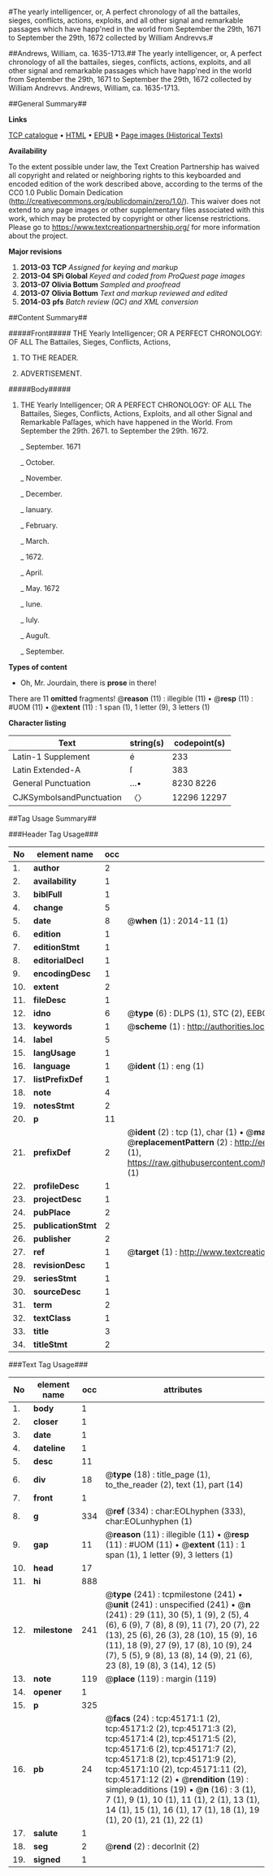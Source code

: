 #The yearly intelligencer, or, A perfect chronology of all the battailes, sieges, conflicts, actions, exploits, and all other signal and remarkable passages which have happ'ned in the world from September the 29th, 1671 to September the 29th, 1672 collected by William Andrevvs.#

##Andrews, William, ca. 1635-1713.##
The yearly intelligencer, or, A perfect chronology of all the battailes, sieges, conflicts, actions, exploits, and all other signal and remarkable passages which have happ'ned in the world from September the 29th, 1671 to September the 29th, 1672 collected by William Andrevvs.
Andrews, William, ca. 1635-1713.

##General Summary##

**Links**

[TCP catalogue](http://www.ota.ox.ac.uk/tcp/)  • 
[HTML](http://tei.it.ox.ac.uk/tcp/Texts-HTML/free/A25/A25417.html)  • 
[EPUB](http://tei.it.ox.ac.uk/tcp/Texts-EPUB/free/A25/A25417.epub) • 
[Page images (Historical Texts)](https://historicaltexts.jisc.ac.uk/eebo-10492335e)

**Availability**

To the extent possible under law, the Text Creation Partnership has waived all copyright and related or neighboring rights to this keyboarded and encoded edition of the work described above, according to the terms of the CC0 1.0 Public Domain Dedication (http://creativecommons.org/publicdomain/zero/1.0/). This waiver does not extend to any page images or other supplementary files associated with this work, which may be protected by copyright or other license restrictions. Please go to https://www.textcreationpartnership.org/ for more information about the project.

**Major revisions**

1. __2013-03__ __TCP__ *Assigned for keying and markup*
1. __2013-04__ __SPi Global__ *Keyed and coded from ProQuest page images*
1. __2013-07__ __Olivia Bottum__ *Sampled and proofread*
1. __2013-07__ __Olivia Bottum__ *Text and markup reviewed and edited*
1. __2014-03__ __pfs__ *Batch review (QC) and XML conversion*

##Content Summary##

#####Front#####
THE Yearly Intelligencer; OR A PERFECT CHRONOLOGY: OF ALL The Battailes, Sieges, Conflicts, Actions,
1. TO THE READER.

1. ADVERTISEMENT.

#####Body#####

1. THE Yearly Intelligencer; OR A PERFECT CHRONOLOGY: OF ALL The Battailes, Sieges, Conflicts, Actions, Exploits, and all other Signal and Remarkable Paſſages, which have happened in the World. From September the 29th. 2671. to September the 29th. 1672.

    _ September. 1671

    _ October.

    _ November.

    _ December.

    _ Ianuary.

    _ February.

    _ March.

    _ 1672.

    _ April.

    _ May. 1672

    _ Iune.

    _ Iuly.

    _ Auguſt.

    _ September.

**Types of content**

  * Oh, Mr. Jourdain, there is **prose** in there!

There are 11 **omitted** fragments! 
 @__reason__ (11) : illegible (11)  •  @__resp__ (11) : #UOM (11)  •  @__extent__ (11) : 1 span (1), 1 letter (9), 3 letters (1)

**Character listing**


|Text|string(s)|codepoint(s)|
|---|---|---|
|Latin-1 Supplement|é|233|
|Latin Extended-A|ſ|383|
|General Punctuation|…•|8230 8226|
|CJKSymbolsandPunctuation|〈〉|12296 12297|

##Tag Usage Summary##

###Header Tag Usage###

|No|element name|occ|attributes|
|---|---|---|---|
|1.|__author__|2||
|2.|__availability__|1||
|3.|__biblFull__|1||
|4.|__change__|5||
|5.|__date__|8| @__when__ (1) : 2014-11 (1)|
|6.|__edition__|1||
|7.|__editionStmt__|1||
|8.|__editorialDecl__|1||
|9.|__encodingDesc__|1||
|10.|__extent__|2||
|11.|__fileDesc__|1||
|12.|__idno__|6| @__type__ (6) : DLPS (1), STC (2), EEBO-CITATION (1), OCLC (1), VID (1)|
|13.|__keywords__|1| @__scheme__ (1) : http://authorities.loc.gov/ (1)|
|14.|__label__|5||
|15.|__langUsage__|1||
|16.|__language__|1| @__ident__ (1) : eng (1)|
|17.|__listPrefixDef__|1||
|18.|__note__|4||
|19.|__notesStmt__|2||
|20.|__p__|11||
|21.|__prefixDef__|2| @__ident__ (2) : tcp (1), char (1)  •  @__matchPattern__ (2) : ([0-9\-]+):([0-9IVX]+) (1), (.+) (1)  •  @__replacementPattern__ (2) : http://eebo.chadwyck.com/downloadtiff?vid=$1&page=$2 (1), https://raw.githubusercontent.com/textcreationpartnership/Texts/master/tcpchars.xml#$1 (1)|
|22.|__profileDesc__|1||
|23.|__projectDesc__|1||
|24.|__pubPlace__|2||
|25.|__publicationStmt__|2||
|26.|__publisher__|2||
|27.|__ref__|1| @__target__ (1) : http://www.textcreationpartnership.org/docs/. (1)|
|28.|__revisionDesc__|1||
|29.|__seriesStmt__|1||
|30.|__sourceDesc__|1||
|31.|__term__|2||
|32.|__textClass__|1||
|33.|__title__|3||
|34.|__titleStmt__|2||


###Text Tag Usage###

|No|element name|occ|attributes|
|---|---|---|---|
|1.|__body__|1||
|2.|__closer__|1||
|3.|__date__|1||
|4.|__dateline__|1||
|5.|__desc__|11||
|6.|__div__|18| @__type__ (18) : title_page (1), to_the_reader (2), text (1), part (14)|
|7.|__front__|1||
|8.|__g__|334| @__ref__ (334) : char:EOLhyphen (333), char:EOLunhyphen (1)|
|9.|__gap__|11| @__reason__ (11) : illegible (11)  •  @__resp__ (11) : #UOM (11)  •  @__extent__ (11) : 1 span (1), 1 letter (9), 3 letters (1)|
|10.|__head__|17||
|11.|__hi__|888||
|12.|__milestone__|241| @__type__ (241) : tcpmilestone (241)  •  @__unit__ (241) : unspecified (241)  •  @__n__ (241) : 29 (11), 30 (5), 1 (9), 2 (5), 4 (6), 6 (9), 7 (8), 8 (9), 11 (7), 20 (7), 22 (13), 25 (6), 26 (3), 28 (10), 15 (9), 16 (11), 18 (9), 27 (9), 17 (8), 10 (9), 24 (7), 5 (5), 9 (8), 13 (8), 14 (9), 21 (6), 23 (8), 19 (8), 3 (14), 12 (5)|
|13.|__note__|119| @__place__ (119) : margin (119)|
|14.|__opener__|1||
|15.|__p__|325||
|16.|__pb__|24| @__facs__ (24) : tcp:45171:1 (2), tcp:45171:2 (2), tcp:45171:3 (2), tcp:45171:4 (2), tcp:45171:5 (2), tcp:45171:6 (2), tcp:45171:7 (2), tcp:45171:8 (2), tcp:45171:9 (2), tcp:45171:10 (2), tcp:45171:11 (2), tcp:45171:12 (2)  •  @__rendition__ (19) : simple:additions (19)  •  @__n__ (16) : 3 (1), 7 (1), 9 (1), 10 (1), 11 (1), 2 (1), 13 (1), 14 (1), 15 (1), 16 (1), 17 (1), 18 (1), 19 (1), 20 (1), 21 (1), 22 (1)|
|17.|__salute__|1||
|18.|__seg__|2| @__rend__ (2) : decorInit (2)|
|19.|__signed__|1||
